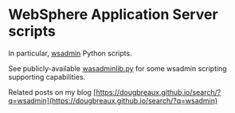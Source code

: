 # WebSphere Application Server scripts
In particular, [wsadmin](https://www.ibm.com/docs/en/was-nd/9.0.5?topic=scripting-wsadmin-tool) Python scripts.

See publicly-available [wasadminlib.py](https://github.com/wsadminlib/wsadminlib) for some wsadmin scripting supporting capabilities.

Related posts on my blog [https://dougbreaux.github.io/search/?q=wsadmin](https://dougbreaux.github.io/search/?q=wsadmin)
